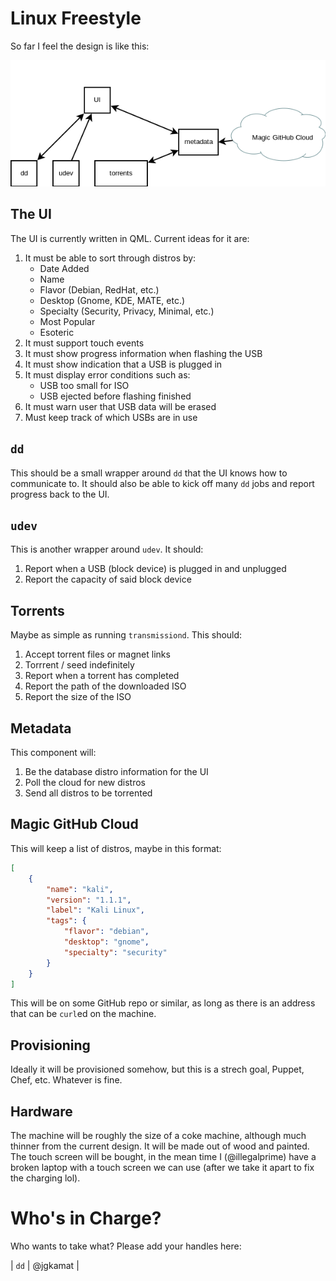 # Linux Freestyle

So far I feel the design is like this:

![Design So Far](freestyle-architecture.png)

## The UI

The UI is currently written in QML.
Current ideas for it are:

1. It must be able to sort through distros by:
    - Date Added
    - Name
    - Flavor (Debian, RedHat, etc.)
    - Desktop (Gnome, KDE, MATE, etc.)
    - Specialty (Security, Privacy, Minimal, etc.)
    - Most Popular
    - Esoteric
2. It must support touch events
3. It must show progress information when flashing the USB
4. It must show indication that a USB is plugged in
5. It must display error conditions such as:
    - USB too small for ISO
    - USB ejected before flashing finished
6. It must warn user that USB data will be erased
7. Must keep track of which USBs are in use

## `dd`

This should be a small wrapper around `dd` that the UI
knows how to communicate to.
It should also be able to kick off many `dd` jobs and
report progress back to the UI.

## `udev`

This is another wrapper around `udev`.
It should:

1. Report when a USB (block device) is plugged in and unplugged
2. Report the capacity of said block device

## Torrents

Maybe as simple as running `transmissiond`.
This should:

1. Accept torrent files or magnet links
2. Torrrent / seed indefinitely
3. Report when a torrent has completed
4. Report the path of the downloaded ISO
5. Report the size of the ISO

## Metadata

This component will:

1. Be the database distro information for the UI
2. Poll the cloud for new distros
3. Send all distros to be torrented

## Magic GitHub Cloud

This will keep a list of distros, maybe in this format:

```JSON
[
    {
        "name": "kali",
        "version": "1.1.1",
        "label": "Kali Linux",
        "tags": {
            "flavor": "debian",
            "desktop": "gnome",
            "specialty": "security"
        }
    }
]
```

This will be on some GitHub repo or similar, as long
as there is an address that can be `curl`ed on the machine.

## Provisioning

Ideally it will be provisioned somehow, but this is a strech
goal, Puppet, Chef, etc.
Whatever is fine.

## Hardware

The machine will be roughly the size of a coke machine,
although much thinner from the current design.
It will be made out of wood and painted.
The touch screen will be bought, in the mean time I
(@illegalprime) have a broken laptop with a touch
screen we can use (after we take it apart to fix the
charging lol).

# Who's in Charge?

Who wants to take what? Please add your handles here:

| `dd` | @jgkamat |
